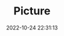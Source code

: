 ---
weight: 1
images:
- /images/edited/162.jpeg
title: Picture
date: 2022-10-24 22:31:13
tags: [luminar neo,work,FE 28-70mm F3.5-5.6 OSS,ILCE-7M3,70.0,person]
---